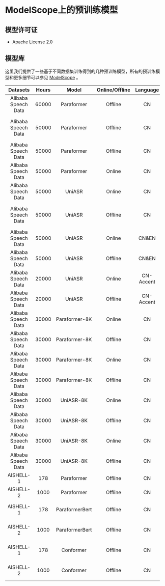# ModelScope上的预训练模型

## 模型许可证
-  Apache License 2.0

## 模型库
这里我们提供了一些基于不同数据集训练得到的几种预训练模型，所有的预训练模型和更多细节可以参见 [ModelScope](https://www.modelscope.cn/models?page=1&tasks=auto-speech-recognition) 。

| Datasets  | Hours |     Model      | Online/Offline | Language | Framework | Checkpoint |
|:-----:|:-----:|:--------------:|:--------------:| :---: | :---: | --- |
| Alibaba Speech Data | 60000 |   Paraformer   |   Offline   |       CN       | Pytorch |[speech_paraformer-large_asr_nat-zh-cn-16k-common-vocab8404-pytorch](https://www.modelscope.cn/models/damo/speech_paraformer-large_asr_nat-zh-cn-16k-common-vocab8404-pytorch/summary) |
| Alibaba Speech Data | 50000 |   Paraformer   |   Offline   |       CN       | Tensorflow |[speech_paraformer-large_asr_nat-zh-cn-16k-common-vocab8358-tensorflow1](https://www.modelscope.cn/models/damo/speech_paraformer-large_asr_nat-zh-cn-16k-common-vocab8358-tensorflow1/summary) |
| Alibaba Speech Data | 50000 |   Paraformer   |   Offline   |       CN       | Tensorflow |[speech_paraformer_asr_nat-zh-cn-16k-common-vocab8358-tensorflow1](https://www.modelscope.cn/models/damo/speech_paraformer_asr_nat-zh-cn-16k-common-vocab8358-tensorflow1/summary) |
| Alibaba Speech Data | 50000 |   Paraformer   |   Online    |       CN       | Tensorflow |[speech_paraformer_asr_nat-zh-cn-16k-common-vocab3444-tensorflow1-online](http://www.modelscope.cn/models/damo/speech_paraformer_asr_nat-zh-cn-16k-common-vocab3444-tensorflow1-online/summary) |
| Alibaba Speech Data | 50000 |    UniASR     |   Online    |       CN       | Tensorflow |[speech_UniASR_asr_2pass-zh-cn-16k-common-vocab8358-tensorflow1-online](https://www.modelscope.cn/models/damo/speech_UniASR_asr_2pass-zh-cn-16k-common-vocab8358-tensorflow1-online/summary) |
| Alibaba Speech Data | 50000 |    UniASR     |   Offline   |       CN       | Tensorflow |[speech_UniASR-large_asr_2pass-zh-cn-16k-common-vocab8358-tensorflow1-offline](https://www.modelscope.cn/models/damo/speech_UniASR-large_asr_2pass-zh-cn-16k-common-vocab8358-tensorflow1-offline/summary) |
| Alibaba Speech Data | 50000 |    UniASR     |   Online    |     CN&EN      | Tensorflow |[speech_UniASR_asr_2pass-cn-en-moe-16k-vocab8358-tensorflow1-online](https://www.modelscope.cn/models/damo/speech_UniASR_asr_2pass-cn-en-moe-16k-vocab8358-tensorflow1-online/summary) |
| Alibaba Speech Data | 50000 |    UniASR     |   Offline   |     CN&EN      | Tensorflow |[speech_UniASR_asr_2pass-cn-en-moe-16k-vocab8358-tensorflow1-offline](https://www.modelscope.cn/models/damo/speech_UniASR_asr_2pass-cn-en-moe-16k-vocab8358-tensorflow1-offline/summary) |
| Alibaba Speech Data | 20000 |    UniASR     |   Online    |   CN-Accent    | Tensorflow |[speech_UniASR_asr_2pass-cn-dialect-16k-vocab8358-tensorflow1-online](https://www.modelscope.cn/models/damo/speech_UniASR_asr_2pass-cn-dialect-16k-vocab8358-tensorflow1-online/summary) |
| Alibaba Speech Data | 20000 |    UniASR     |    Offline     |   CN-Accent    | Tensorflow |[speech_UniASR_asr_2pass-cn-dialect-16k-vocab8358-tensorflow1-offline](https://www.modelscope.cn/models/damo/speech_UniASR_asr_2pass-cn-dialect-16k-vocab8358-tensorflow1-offline/summary) |
| Alibaba Speech Data | 30000 | Paraformer-8K |     Online     |       CN       | Tensorflow |[speech_paraformer_asr_nat-zh-cn-8k-common-vocab3444-tensorflow1-online](https://www.modelscope.cn/models/damo/speech_paraformer_asr_nat-zh-cn-8k-common-vocab3444-tensorflow1-online/summary) |
| Alibaba Speech Data |  30000   | Paraformer-8K |    Offline     |       CN       | Tensorflow |[speech_paraformer_asr_nat-zh-cn-8k-common-vocab8358-tensorflow1](https://www.modelscope.cn/models/damo/speech_paraformer_asr_nat-zh-cn-8k-common-vocab8358-tensorflow1/summary) |
| Alibaba Speech Data |  30000   | Paraformer-8K |     Online     |       CN       | Pytorch |[speech_UniASR_asr_2pass-zh-cn-8k-common-vocab3445-pytorch-online](https://www.modelscope.cn/models/damo/speech_UniASR_asr_2pass-zh-cn-8k-common-vocab3445-pytorch-online/summary) |
| Alibaba Speech Data |  30000   | Paraformer-8K |    Offline     |       CN       | Pytorch |[speech_UniASR_asr_2pass-zh-cn-8k-common-vocab3445-pytorch-offline](https://www.modelscope.cn/models/damo/speech_UniASR_asr_2pass-zh-cn-8k-common-vocab3445-pytorch-offline/summary) |
| Alibaba Speech Data |  30000   |   UniASR-8K   |     Online     |       CN       | Tensorflow |[speech_UniASR_asr_2pass-zh-cn-8k-common-vocab8358-tensorflow1-online](https://www.modelscope.cn/models/damo/speech_UniASR_asr_2pass-zh-cn-8k-common-vocab8358-tensorflow1-online/summary) |
| Alibaba Speech Data |  30000   |   UniASR-8K   |    Offline     |       CN       | Tensorflow |[speech_UniASR_asr_2pass-zh-cn-8k-common-vocab8358-tensorflow1-offline](https://www.modelscope.cn/models/damo/speech_UniASR_asr_2pass-zh-cn-8k-common-vocab8358-tensorflow1-offline/summary) |
| Alibaba Speech Data |  30000   |   UniASR-8K   |     Online     |       CN       | Pytorch |[speech_UniASR_asr_2pass-zh-cn-8k-common-vocab3445-pytorch-online](https://www.modelscope.cn/models/damo/speech_UniASR_asr_2pass-zh-cn-8k-common-vocab3445-pytorch-online/summary) |
| Alibaba Speech Data |  30000   |   UniASR-8K   |    Offline     |       CN       | Pytorch |[speech_UniASR_asr_2pass-zh-cn-8k-common-vocab3445-pytorch-offline](https://www.modelscope.cn/models/damo/speech_UniASR_asr_2pass-zh-cn-8k-common-vocab3445-pytorch-offline/summary) |
| AISHELL-1 |  178  |   Paraformer   | Offline |       CN       | Pytorch | [speech_paraformer_asr_nat-aishell1-pytorch](https://www.modelscope.cn/models/damo/speech_paraformer_asr_nat-aishell1-pytorch/summary) |
| AISHELL-2 | 1000  |   Paraformer   |   Offline   |       CN       | Pytorch | [speech_paraformer_asr_nat-aishell2-pytorch](https://www.modelscope.cn/models/damo/speech_paraformer_asr_nat-aishell2-pytorch/summary) |
| AISHELL-1 |  178  | ParaformerBert |   Offline   |       CN       | Pytorch | [speech_paraformerbert_asr_nat-zh-cn-16k-aishell1-vocab4234-pytorch](https://modelscope.cn/models/damo/speech_paraformerbert_asr_nat-zh-cn-16k-aishell1-vocab4234-pytorch/summary) |
| AISHELL-2 | 1000  | ParaformerBert |   Offline   |       CN       | Pytorch | [speech_paraformerbert_asr_nat-zh-cn-16k-aishell2-vocab5212-pytorch](https://modelscope.cn/models/damo/speech_paraformerbert_asr_nat-zh-cn-16k-aishell2-vocab5212-pytorch/summary) |
| AISHELL-1 |  178  |   Conformer   |    Offline     |       CN       | Pytorch | [speech_conformer_asr_nat-zh-cn-16k-aishell1-vocab4234-pytorch](https://modelscope.cn/models/damo/speech_conformer_asr_nat-zh-cn-16k-aishell1-vocab4234-pytorch/summary) |
| AISHELL-2 | 1000  |   Conformer   |    Offline     |       CN       | Pytorch | [speech_conformer_asr_nat-zh-cn-16k-aishell2-vocab5212-pytorch](https://modelscope.cn/models/damo/speech_conformer_asr_nat-zh-cn-16k-aishell2-vocab5212-pytorch/summary) |
